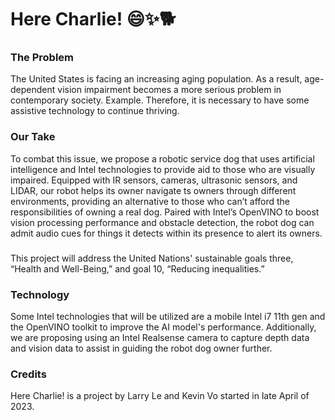 # Here Charlie! 😄✨🐕

### The Problem

The United States is facing an increasing aging population. As a result, age-dependent vision impairment becomes a more serious problem in contemporary society. Example. Therefore, it is necessary to have some assistive technology to continue thriving. 

### Our Take

To combat this issue, we propose a robotic service dog that uses artificial intelligence and Intel technologies to provide aid to those who are visually impaired. Equipped with IR sensors, cameras, ultrasonic sensors, and LIDAR, our robot helps its owner navigate ts owners through different environments, providing an alternative to those who can’t afford the responsibilities of owning a real dog. Paired with Intel’s OpenVINO to boost vision processing performance and obstacle detection, the robot dog can admit audio cues for things it detects within its presence to alert its owners. 

###
This project will address the United Nations' sustainable goals three, “Health and Well-Being,” and goal 10, “Reducing inequalities.” 

### Technology

Some Intel technologies that will be utilized are a mobile Intel i7 11th gen and the OpenVINO toolkit to improve the AI model's performance. Additionally, we are proposing using an Intel Realsense camera to capture depth data and vision data to assist in guiding the robot dog owner further.
### Credits

Here Charlie! is a project by Larry Le and Kevin Vo started in late April of 2023.